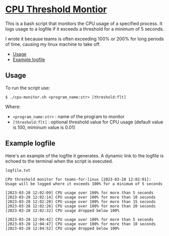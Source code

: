 # [CPU Threshold Montior](https://github.com/devmegan/cpu-threshold)

This is a bash script that monitors the CPU usage of a specified process. It logs usage to a logfile if it exceeds a threshold for a minimum of 5 seconds.

I wrote it because teams is often exceeding 100% or 200% for long periods of time, causing my linux machine to take off.

- [Usage](#usage)
- [Example logfile](#example-logfile)

## Usage

To run the script use:

`$ ./cpu-monitor.sh <program_name:str> [threshold:flt]`

Where:
- `<program_name:str>` : name of the program to monitor
- `[threshold:flt]` : optional threshold value for CPU usage (default value is 100, miminum value is 0.01)

## Example logfile

Here's an example of the logfile it generates. A dynamic link to the logfile is echoed to the terminal when the script is executed.

```
logfile.txt

CPU threshold monitor for teams-for-linux [2023-03-28 12:02:01]:
Usage will be logged where it exceeds 100% for a minimum of 5 seconds

[2023-03-28 12:02:09] CPU usage over 100% for more than 5 seconds
[2023-03-28 12:02:14] CPU usage over 100% for more than 10 seconds
[2023-03-28 12:02:20] CPU usage over 100% for more than 15 seconds
[2023-03-28 12:02:26] CPU usage over 100% for more than 20 seconds
[2023-03-28 12:02:32] CPU usage dropped below 100%

[2023-03-28 12:04:42] CPU usage over 100% for more than 5 seconds
[2023-03-28 12:04:47] CPU usage over 100% for more than 10 seconds
[2023-03-28 12:04:52] CPU usage dropped below 100%

```
